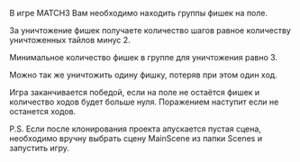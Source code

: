 В игре MATCH3 Вам необходимо находить группы фишек на поле. 

За уничтожение фишек получаете количество шагов равное количеству уничтоженных тайлов минус 2.

 Минимальное количество фишек в группе для уничтожения равно 3.

 Можно так же уничтожить одину фишку, потеряв при этом один ход.

 Игра заканчивается победой, если на поле не остаётся фишек и количество ходов будет больше нуля. Поражением наступит если не останется ходов. 

P.S. Если после клонирования проекта апускается пустая сцена, необходимо вручну выбрать сцену MainScene из папки Scenes и запустить игру.
